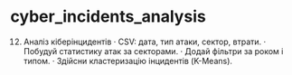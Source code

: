 # cyber_incidents_analysis
12. Аналіз кіберінцидентів  ·                 CSV: дата, тип атаки, сектор, втрати.  ·                 Побудуй статистику атак за секторами.  ·                 Додай фільтри за роком і типом.  ·                 Здійсни кластеризацію інцидентів (K-Means).
